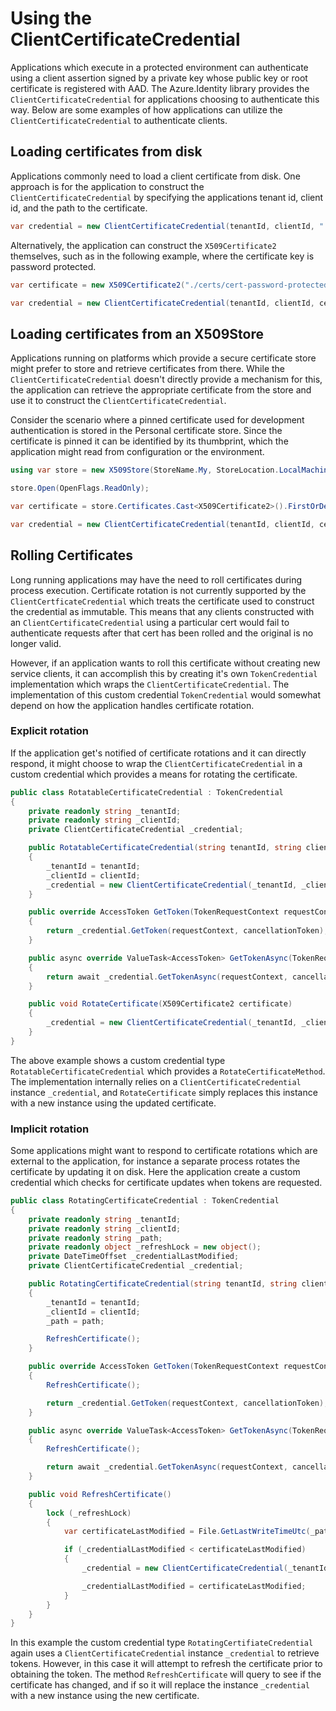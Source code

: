 # Using the ClientCertificateCredential

Applications which execute in a protected environment can authenticate using a client assertion signed by a private key whose public key or root certificate is registered with AAD. The Azure.Identity library provides the `ClientCertificateCredential` for applications choosing to authenticate this way. Below are some examples of how applications can utilize the `ClientCertificateCredential` to authenticate clients.


## Loading certificates from disk

Applications commonly need to load a client certificate from disk. One approach is for the application to construct the `ClientCertificateCredential` by specifying the applications tenant id, client id, and the path to the certificate.

```C# Snippet:Identity_CertificateCredenetial_CreateWithPath
var credential = new ClientCertificateCredential(tenantId, clientId, "./certs/cert.pfx");
```
Alternatively, the application can construct the `X509Certificate2` themselves, such as in the following example, where the certificate key is password protected.

```C# Snippet:Identity_CertificateCredenetial_CreateWithX509Cert
var certificate = new X509Certificate2("./certs/cert-password-protected.pfx", "password");

var credential = new ClientCertificateCredential(tenantId, clientId, certificate);
```

## Loading certificates from an X509Store

Applications running on platforms which provide a secure certificate store might prefer to store and retrieve certificates from there. While the `ClientCertificateCredential` doesn't directly provide a mechanism for this, the application can retrieve the appropriate certificate from the store and use it to construct the `ClientCertificateCredential`. 

Consider the scenario where a pinned certificate used for development authentication is stored in the Personal certificate store. Since the certificate is pinned it can be identified by its thumbprint, which the application might read from configuration or the environment.

```C# Snippet:Identity_CertificateCredenetial_CreateFromStore
using var store = new X509Store(StoreName.My, StoreLocation.LocalMachine);

store.Open(OpenFlags.ReadOnly);

var certificate = store.Certificates.Cast<X509Certificate2>().FirstOrDefault(cert => cert.Thumbprint == thumbprint);

var credential = new ClientCertificateCredential(tenantId, clientId, certificate);
```

## Rolling Certificates

Long running applications may have the need to roll certificates during process execution. Certificate rotation is not currently supported by the `ClientCertficateCredential` which treats the certificate used to construct the credential as immutable. This means that any clients constructed with an `ClientCertificateCredential` using a particular cert would fail to authenticate requests after that cert has been rolled and the original is no longer valid. 

However, if an application wants to roll this certificate without creating new service clients, it can accomplish this by creating it's own `TokenCredential` implementation which wraps the `ClientCertificateCredential`. The implementation of this custom credential `TokenCredential` would somewhat depend on how the application handles certificate rotation.

### Explicit rotation

If the application get's notified of certificate rotations and it can directly respond, it might choose to wrap the `ClientCertificateCredential` in a custom credential which provides a means for rotating the certificate. 

```C# Snippet:Identity_CertificateCredenetial_RotatableCredential
public class RotatableCertificateCredential : TokenCredential
{
    private readonly string _tenantId;
    private readonly string _clientId;
    private ClientCertificateCredential _credential;

    public RotatableCertificateCredential(string tenantId, string clientId, X509Certificate2 certificate)
    {
        _tenantId = tenantId;
        _clientId = clientId;
        _credential = new ClientCertificateCredential(_tenantId, _clientId, certificate);
    }

    public override AccessToken GetToken(TokenRequestContext requestContext, CancellationToken cancellationToken)
    {
        return _credential.GetToken(requestContext, cancellationToken);
    }

    public async override ValueTask<AccessToken> GetTokenAsync(TokenRequestContext requestContext, CancellationToken cancellationToken)
    {
        return await _credential.GetTokenAsync(requestContext, cancellationToken);
    }

    public void RotateCertificate(X509Certificate2 certificate)
    {
        _credential = new ClientCertificateCredential(_tenantId, _clientId, certificate);
    }
}
```

The above example shows a custom credential type `RotatableCertificateCredential` which provides a `RotateCertificateMethod`. The implementation internally relies on a `ClientCertificateCredential` instance `_credential`, and `RotateCertificate` simply replaces this instance with a new instance using the updated certificate.

### Implicit rotation
Some applications might want to respond to certificate rotations which are external to the application, for instance a separate process rotates the certificate by updating it on disk. Here the application create a custom credential which checks for certificate updates when tokens are requested. 

```C# Snippet:Identity_CertificateCredenetial_RotatingCredential
public class RotatingCertificateCredential : TokenCredential
{
    private readonly string _tenantId;
    private readonly string _clientId;
    private readonly string _path;
    private readonly object _refreshLock = new object();
    private DateTimeOffset _credentialLastModified;
    private ClientCertificateCredential _credential;

    public RotatingCertificateCredential(string tenantId, string clientId, string path)
    {
        _tenantId = tenantId;
        _clientId = clientId;
        _path = path;

        RefreshCertificate();
    }

    public override AccessToken GetToken(TokenRequestContext requestContext, CancellationToken cancellationToken)
    {
        RefreshCertificate();

        return _credential.GetToken(requestContext, cancellationToken);
    }

    public async override ValueTask<AccessToken> GetTokenAsync(TokenRequestContext requestContext, CancellationToken cancellationToken)
    {
        RefreshCertificate();

        return await _credential.GetTokenAsync(requestContext, cancellationToken);
    }

    public void RefreshCertificate()
    {
        lock (_refreshLock)
        {
            var certificateLastModified = File.GetLastWriteTimeUtc(_path);

            if (_credentialLastModified < certificateLastModified)
            {
                _credential = new ClientCertificateCredential(_tenantId, _clientId, new X509Certificate2(_path));

                _credentialLastModified = certificateLastModified;
            }
        }
    }
}
```

In this example the custom credential type `RotatingCertifiateCredential` again uses a `ClientCertificateCredential` instance `_credential` to retrieve tokens. However, in this case it will attempt to refresh the certificate prior to obtaining the token. The method `RefreshCertificate` will query to see if the certificate has changed, and if so it will replace the instance `_credential` with a new instance using the new certificate.

